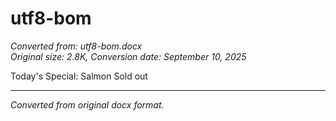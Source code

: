 # utf8-bom

*Converted from: utf8-bom.docx*  
*Original size: 2.8K, Conversion date: September 10, 2025*

Today's Special: Salmon Sold out

---
*Converted from original docx format.*
